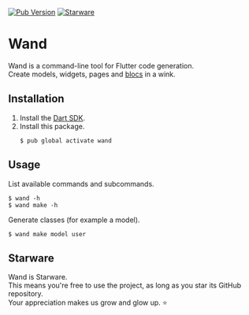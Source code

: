[![Pub Version](https://img.shields.io/pub/v/wand)](https://pub.dev/packages/wand)
[![Starware](https://img.shields.io/badge/Starware-%E2%AD%90-black?labelColor=%23f9b00d)](https://github.com/zepfietje/starware)

# Wand

Wand is a command-line tool for Flutter code generation.  
Create models, widgets, pages and [blocs](https://github.com/felangel/bloc) in a wink.

## Installation

1. Install the [Dart SDK](https://dart.dev/get-dart).
2. Install this package.
   ```console
   $ pub global activate wand
   ```

## Usage

List available commands and subcommands.

```console
$ wand -h
$ wand make -h
```

Generate classes (for example a model).

```console
$ wand make model user
```

## Starware

Wand is Starware.  
This means you're free to use the project, as long as you star its GitHub repository.  
Your appreciation makes us grow and glow up. ⭐
